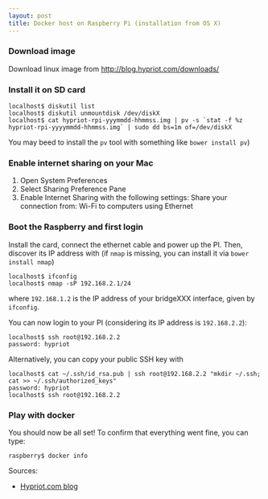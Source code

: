 ```yaml
---
layout: post
title: Docker host on Raspberry Pi (installation from OS X)
---
```


### Download image
Download linux image from http://blog.hypriot.com/downloads/

### Install it on SD card

```
localhost$ diskutil list
localhost$ diskutil unmountdisk /dev/diskX
localhost$ cat hypriot-rpi-yyymmdd-hhmmss.img | pv -s `stat -f %z hypriot-rpi-yyyymmdd-hhmmss.img` | sudo dd bs=1m of=/dev/diskX
```
You may beed to install the `pv` tool with something like `bower install pv`)

### Enable internet sharing on your Mac

1. Open System Preferences
1. Select Sharing Preference Pane
1. Enable Internet Sharing with the following settings: Share your connection from: Wi-Fi to computers using Ethernet

### Boot the Raspberry and first login

Install the card, connect the ethernet cable and power up the PI. Then, discover its IP address with (if `nmap` is missing, you can install it via `bower install nmap`)

```
localhost$ ifconfig
localhost$ nmap -sP 192.168.2.1/24
```

where `192.168.1.2`  is the IP address of your bridgeXXX interface, given by `ifconfig`.

You can now login to your PI (considering its IP address is `192.168.2.2`):

```
localhost$ ssh root@192.168.2.2
password: hypriot
```

Alternatively, you can copy your public SSH key with

```
localhost$ cat ~/.ssh/id_rsa.pub | ssh root@192.168.2.2 "mkdir ~/.ssh; cat >> ~/.ssh/authorized_keys"
password: hypriot
localhost$ ssh root@192.168.2.2
```

### Play with docker

You should now be all set! To confirm that everything went fine, you can type:

```
raspberry$ docker info
```

Sources:

- [Hypriot.com blog](http://blog.hypriot.com/getting-started-with-docker-and-mac-on-the-raspberry-pi/)